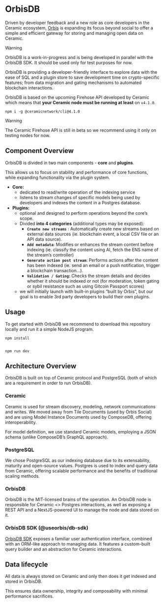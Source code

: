 # OrbisDB
Driven by developer feedback and a new role as core developers in the Ceramic ecosystem, [Orbis](https://useorbis.com) is expanding its focus beyond social to offer a simple and efficient gateway for storing and managing open data on Ceramic.

> [!WARNING]  
> OrbisDB is a work-in-progress and is being developed in parallel with the OrbisDB SDK. It should be used only for test purposes for now.

OrbisDB is providing a developer-friendly interface to explore data with the ease of SQL and a plugin store to save development time on crypto-specific features; from data migration and gating mechanisms to automated blockchain interactions.

OrbisDB is based on the upcoming Firehose API developed by Ceramic which means that **your Ceramic node must be running at least** on `v4.1.0`. 

    npm i -g @ceramicnetwork/cli@4.1.0

> [!WARNING]  
> The Ceramic Firehose API is still in beta so we recommend using it only on testing nodes for now.

## Component Overview
OrbisDB is divided in two main components - **core** and **plugins**.

This allows us to focus on stability and performance of core functions, while expanding functionality via the plugin system.

- **Core:**
    - dedicated to read/write operation of the indexing service
    - listens to stream changes of specific models being used by developers and indexes the content in a Postgres database.
- **Plugins:**
    - optional and designed to perform operations beyond the core’s scope.
    - Divided **into 4 categories** (additional types may be exposed):
        - **`Create new streams`** : Automatically create new streams based on external data sources (ie. blockchain event, a local CSV file or an API data source).
        - **`Add metadata`**: Modifies or enhances the stream content before indexing (ie. classify the content using AI, fetch the ENS name of the stream’s controller)
        - **`Generate action post stream`**: Performs actions after the content has been indexed (ie. send an email or a push notification, trigger a blockchain transaction...).
        - **`Validation / Gating`:** Checks the stream details and decides whether it should be indexed or not (for moderation, token gating or sybil resistance such as using Gitcoin Passport scores)
    - we will initially launch with built-in plugins “built by Orbis”, but our goal is to enable 3rd party developers to build their own plugins.

## Usage
To get started with OrbisDB we recommend to download this repository locally and run it a simple NodeJS program.

    npm install


    npm run dev

## Architecture Overview

OrbisDB is built on top of Ceramic protocol and PostgreSQL (both of which are a requirement in order to run OrbisDB).

### Ceramic

Ceramic is used for stream discovery, modeling, network communications and writes.
We moved away from Tile Documents (used by Orbis Social) and are using Model Instance Documents used by ComposeDB, offering interoperability.

For model definition, we use standard Ceramic models, employing a JSON schema (unlike ComposeDB’s GraphQL approach). 

### PostgreSQL

We chose PostgreSQL as our indexing database due to its extensability, maturity and open-source values.
Postgres is used to index and query data from Ceramic, offering scalable performance and the benefits of traditional scaling methods.

### OrbisDB

OrbisDB is the MIT-licensed brains of the operation.
An OrbisDB node is responsible for Ceramic <> Postgres interactions, as well as exposing a REST API and a NextJS-powered UI to manage the node and data stored on it.

### OrbisDB SDK (@useorbis/db-sdk)

[OrbisDB SDK](https://github.com/OrbisWeb3/db-sdk) exposes a familiar user authentication interface, combined with an ORM-like approach to managing data.
It features a custom-built query builder and an abstraction for Ceramic interactions.

## Data lifecycle
All data is always stored on Ceramic and only then does it get indexed and stored in OrbisDB.

This ensures data ownership, integrity and composability with minimal performance sacrifices.